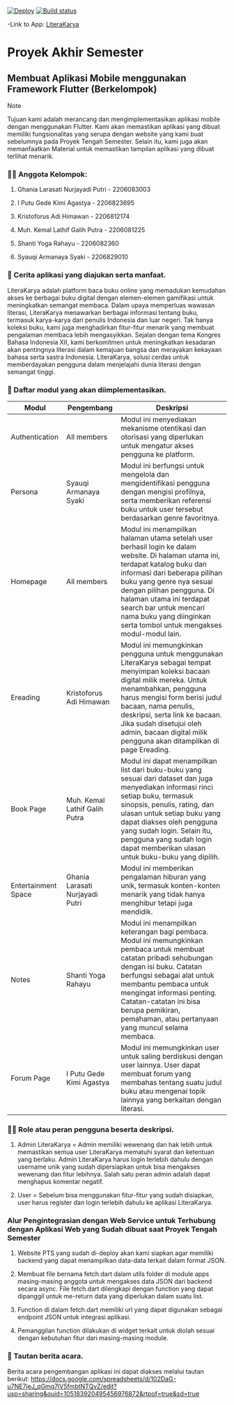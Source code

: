 [![Deploy](https://github.com/pbp-d03/literakarya-mobile/actions/workflows/dpl.yml/badge.svg)](https://github.com/pbp-d03/literakarya-mobile/actions/workflows/dpl.yml)
[![Build status](https://build.appcenter.ms/v0.1/apps/b227e6ad-6015-441a-aff0-28583e6127d5/branches/main/badge)](https://appcenter.ms)

-Link to App: [LiteraKarya](https://install.appcenter.ms/orgs/literakarya_mobile/apps/literakarya/distribution_groups/public)

# Proyek Akhir Semester

## Membuat Aplikasi Mobile menggunakan Framework Flutter (Berkelompok)


> [!NOTE] 
> Tujuan kami adalah merancang dan mengimplementasikan aplikasi mobile dengan menggunakan Flutter. Kami akan memastikan aplikasi yang dibuat memiliki fungsionalitas yang serupa dengan website yang kami buat sebelumnya pada Proyek Tengah Semester. Selain itu, kami juga akan memanfaatkan Material untuk memastikan tampilan aplikasi yang dibuat terlihat menarik.

### :technologist: Anggota Kelompok:

1. Ghania Larasati Nurjayadi Putri - 2206083003

2. I Putu Gede Kimi Agastya - 2206823695

3. Kristoforus Adi Himawan - 2206812174

4. Muh. Kemal Lathif Galih Putra - 2206081225

5. Shanti Yoga Rahayu - 2206082360

6. Syauqi Armanaya Syaki - 2206829010


### :fairy: Cerita aplikasi yang diajukan serta manfaat.

LiteraKarya adalah platform baca buku online yang memadukan kemudahan akses ke berbagai buku digital dengan elemen-elemen gamifikasi untuk meningkatkan semangat membaca. Dalam upaya memperluas wawasan literasi, LiteraKarya menawarkan berbagai informasi tentang buku, termasuk karya-karya dari penulis Indonesia dan luar negeri. Tak hanya koleksi buku, kami juga menghadirkan fitur-fitur menarik yang membuat pengalaman membaca lebih mengasyikkan. Sejalan dengan tema Kongres Bahasa Indonesia XII, kami berkomitmen untuk meningkatkan kesadaran akan pentingnya literasi dalam kemajuan bangsa dan merayakan kekayaan bahasa serta sastra Indonesia. LiteraKarya, solusi cerdas untuk memberdayakan pengguna dalam menjelajahi dunia literasi dengan semangat tinggi.

### :notebook_with_decorative_cover: Daftar modul yang akan diimplementasikan.

| **Modul** | **Pengembang** | **Deskripsi** |
| ------------ | ------------ | ------------ |
| Authentication | All members | Modul ini menyediakan mekanisme otentikasi dan otorisasi yang diperlukan untuk mengatur akses pengguna ke platform. |
| Persona | Syauqi Armanaya Syaki | Modul ini berfungsi untuk mengelola dan mengidentifikasi pengguna dengan mengisi profilnya, serta memberikan referensi buku untuk user tersebut berdasarkan genre favoritnya. |
| Homepage | All members | Modul ini menampilkan halaman utama setelah user berhasil login ke dalam website. Di halaman utama ini, terdapat katalog buku dan informasi dari beberapa pilihan buku yang genre nya sesuai dengan pilihan pengguna. Di halaman utama ini terdapat search bar untuk mencari nama buku yang diinginkan serta tombol untuk mengakses modul-modul lain. |
| Ereading | Kristoforus Adi Himawan | Modul ini memungkinkan pengguna untuk menggunakan LiteraKarya sebagai tempat menyimpan koleksi bacaan digital milik mereka. Untuk menambahkan, pengguna harus mengisi form berisi judul bacaan, nama penulis, deskripsi, serta link ke bacaan. Jika sudah disetujui oleh admin, bacaan digital milik pengguna akan ditampilkan di page Ereading. |
| Book Page | Muh. Kemal Lathif Galih Putra | Modul ini dapat menampilkan list dari buku-buku yang sesuai dari dataset dan juga menyediakan informasi rinci setiap buku, termasuk sinopsis, penulis, rating, dan ulasan untuk setiap buku yang dapat diakses oleh pengguna yang sudah login. Selain itu, pengguna yang sudah login dapat memberikan ulasan untuk buku-buku yang dipilih.  |
| Entertainment Space | Ghania Larasati Nurjayadi Putri | Modul ini memberikan pengalaman hiburan yang unik, termasuk konten-konten menarik yang tidak hanya menghibur tetapi juga mendidik.  |
| Notes | Shanti Yoga Rahayu | Modul ini menampilkan keterangan bagi pembaca.  Modul ini memungkinkan pembaca untuk membuat catatan pribadi sehubungan dengan isi buku.  Catatan berfungsi sebagai alat untuk membantu pembaca untuk mengingat informasi penting. Catatan-catatan ini bisa berupa pemikiran, pemahaman, atau pertanyaan yang muncul selama membaca.  |
| Forum Page | I Putu Gede Kimi Agastya | Modul ini memungkinkan user untuk saling berdiskusi dengan user lainnya. User dapat membuat forum yang membahas tentang suatu judul buku atau mengenai topik lainnya yang berkaitan dengan literasi. |


### :man_judge: Role atau peran pengguna beserta deskripsi.
1. Admin LiteraKarya = Admin memiliki wewenang dan hak lebih untuk memastikan semua user LiteraKarya mematuhi syarat dan ketentuan yang berlaku. Admin LiteraKarya harus login terlebih dahulu dengan username unik yang sudah dipersiapkan untuk bisa mengakses wewenang dan fitur lebihnya. Salah satu peran admin adalah dapat menghapus komentar negatif.

2. User = Sebelum bisa menggunakan fitur-fitur yang sudah disiapkan, user harus register dan login terlebih dahulu ke aplikasi LiteraKarya.


### Alur Pengintegrasian dengan Web Service untuk Terhubung dengan Aplikasi Web yang Sudah dibuat saat Proyek Tengah Semester
1. Website PTS yang sudah di-deploy akan kami siapkan agar memiliki backend yang dapat menampilkan data-data terkait dalam format JSON. 

2. Membuat file bernama fetch.dart dalam utils folder di module apps masing-masing anggota untuk mengakses data JSON dari backend secara async. File fetch.dart dilengkapi dengan function yang dapat dipanggil untuk me-return data yang diperlukan dalam suatu list. 

3. Function di dalam fetch.dart memiliki url yang dapat digunakan sebagai endpoint JSON untuk integrasi aplikasi.

4. Pemanggilan function dilakukan di widget terkait untuk diolah sesuai dengan kebutuhan fitur dari masing-masing module.



### :newspaper: Tautan berita acara.
Berita acara pengembangan aplikasi ini dapat diakses melalui tautan berikut:
https://docs.google.com/spreadsheets/d/102DaG-u7NE7jeJ_qGmq7lV5fmbtNTQvZ/edit?usp=sharing&ouid=105183920495456976872&rtpof=true&sd=true
